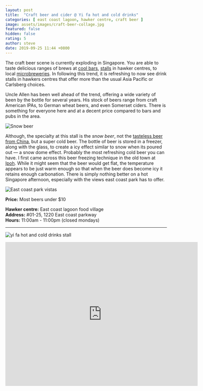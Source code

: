 ```yaml
---
layout: post
title:  "Craft beer and cider @ Yi fa hot and cold drinks"
categories: [ east coast lagoon, hawker centre, craft beer ]
image: assets/images/craft-beer-collage.jpg
featured: false
hidden: false
rating: 5
author: steve
date: 2019-09-25 11:44 +0800
---
```


The craft beer scene is currently exploding in Singapore. You are able to taste delicious ranges of brews at [cool bars](https://www.facebook.com/DruggistsSG/), [stalls](https://www.facebook.com/smithstreettaps) in hawker centres, to local [microbreweries](http://pinkblossomsbrewing.com). In following this trend, it is refreshing to now see drink stalls in hawkers centres that offer more than the usual Asia Pacific or Carlsberg choices.

Uncle Allen has been well ahead of the trend, offering a wide variety of been by the bottle for several years. His stock of beers range from craft American IPAs, to German wheat beers, and even Somerset ciders. There is something for everyone here and at a decent price compared to bars and pubs in the area.

![Snow beer]({{site.baseurl}}/assets/images/snow-beer-collage.jpg)

Although, the specialty at this stall is the *snow beer*, not the [tasteless beer from China](https://www.ratebeer.com/beer/snow-beer/39394/), but a super cold beer. The bottle of beer is stored in a freezer, along with the glass, to create a icy effect similar to snow when its poured out — a snow dome effect. Probably the most refreshing cold beer you can have. I first came across this beer freezing technique in the old town at [Ipoh](http://www.vkeong.com/eat/sun-yoon-wah-snow-beer-ipoh/). While it might seem that the beer would get flat, the temperature appears to be just warm enough so that when the beer does become icy it retains enough carbonation. There is simply nothing better on a hot Singapore afternoon, especially with the views east coast park has to offer.

![East coast park vistas]({{site.baseurl}}/assets/images/east-coast-park-collage.jpg)  

**Price:** Most beers under $10  

**Hawker centre:** East coast lagoon food village  
**Address:** #01-25, 1220 East coast parkway  
**Hours:** 11:00am - 11:00pm  (closed mondays)

***  

![yi fa hot and cold drinks stall]({{site.baseurl}}/assets/images/yi-fa-hot-cold-drinks.jpg "Yi Fa Hot and Cold Drinks Stall")

<iframe src="https://www.google.com/maps/embed?pb=!1m18!1m12!1m3!1d3988.78049912728!2d103.93275511475396!3d1.3068680990468287!2m3!1f0!2f0!3f0!3m2!1i1024!2i768!4f13.1!3m3!1m2!1s0x31da18764013f43b%3A0x6cfef20f595a57b0!2sEast%20Coast%20Lagoon%20Food%20Village!5e0!3m2!1sen!2ssg!4v1567135621194!5m2!1sen!2ssg" width="600" height="450" frameborder="0" style="border:0;" allowfullscreen=""></iframe>
